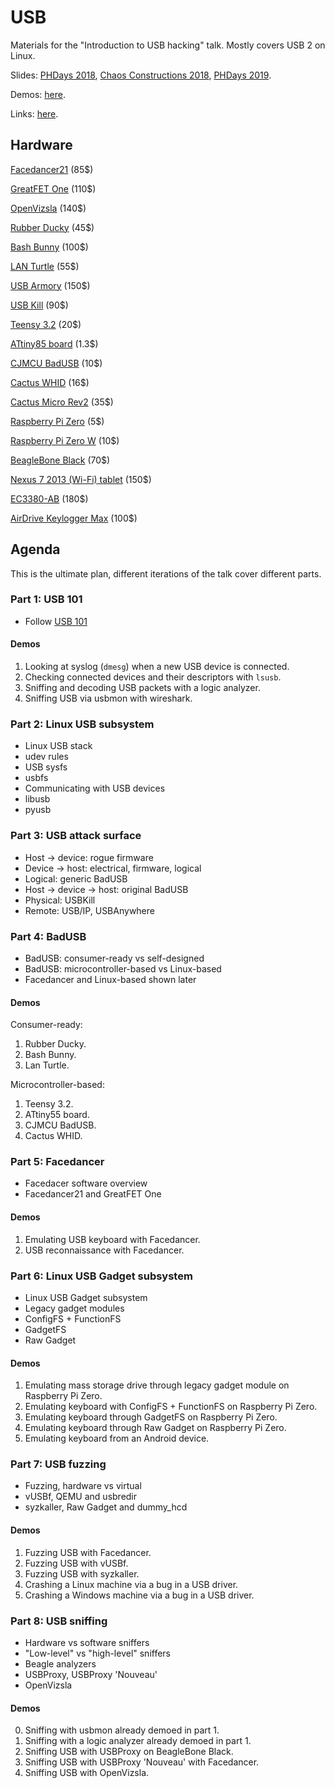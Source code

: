 # USB

Materials for the "Introduction to USB hacking" talk. Mostly covers USB 2 on Linux.

Slides:
[PHDays 2018](https://docs.google.com/presentation/d/1S1yNeehSXOvtC_QmtqETSF3frlMLgka6v3XQVupJXTQ/edit?usp=sharing),
[Chaos Constructions 2018](https://docs.google.com/presentation/d/1C0Mfh9kcHQvqaLd6hbx6ilM_blYwg05YVW5rRS6Z8yQ/edit?usp=sharing),
[PHDays 2019](https://docs.google.com/presentation/d/1BP1wNSa0MvMdlZuRURw9VsWC198IgrtDFujgI2-2Fto/edit?usp=sharing).

Demos: [here](https://github.com/xairy/hardware-village/blob/master/usb/DEMOS.md).

Links: [here](https://github.com/xairy/hardware-village/blob/master/usb/LINKS.md).


## Hardware

[Facedancer21](http://goodfet.sourceforge.net/hardware/facedancer21/) (85$)

[GreatFET One](https://greatscottgadgets.com/greatfet/one/) (110$)

[OpenVizsla](http://openvizsla.org/) (140$)

[Rubber Ducky](https://hakshop.com/products/usb-rubber-ducky-deluxe) (45$)

[Bash Bunny](https://hakshop.com/products/bash-bunny) (100$)

[LAN Turtle](https://hakshop.com/products/lan-turtle) (55$)

[USB Armory](https://inversepath.com/usbarmory) (150$)

[USB Kill](https://usbkill.com/) (90$)

[Teensy 3.2](https://www.pjrc.com/store/teensy32.html) (20$)

[ATtiny85 board](https://www.aliexpress.com/item/Free-shipping-1pcs-Digispark-kickstarter-development-board-ATTINY85-module-for-Arduino-usb/32697283942.html) (1.3$)

[CJMCU BadUSB](https://www.aliexpress.com/item/CJMCU-virtual-Keyboard-Badusb-USB-TTF-memory-Keyboard-ATMEGA32U4-module/32817551271.html) (10$)

[Cactus WHID](https://www.aliexpress.com/item/Cactus-Micro-compatible-board-plus-WIFI-chip-esp8266-for-atmega32u4/32318391529.html) (16$)

[Cactus Micro Rev2](https://www.aliexpress.com/item/Cactus-Micro-Rev2-Pro-Micro-atmega32u4-WIFI-ESP8266-module-ESP-11-ESP-03/32804236925.html) (35$)

[Raspberry Pi Zero](https://www.raspberrypi.org/products/raspberry-pi-zero/) (5$)

[Raspberry Pi Zero W](https://www.raspberrypi.org/products/raspberry-pi-zero-w/) (10$)

[BeagleBone Black](https://beagleboard.org/black) (70$)

[Nexus 7 2013 (Wi-Fi) tablet](https://en.wikipedia.org/wiki/Nexus_7_(2013)) (150$)

[EC3380-AB](http://www.bplus.com.tw/Adapter/EC3380-AB.html) (180$)

[AirDrive Keylogger Max](http://www.keelog.com/hardware-keylogger/) (100$)


## Agenda

This is the ultimate plan, different iterations of the talk cover different parts.

### Part 1: USB 101

* Follow [USB 101](http://www.cypress.com/file/134171/download)

#### Demos

1. Looking at syslog (`dmesg`) when a new USB device is connected.
2. Checking connected devices and their descriptors with `lsusb`.
3. Sniffing and decoding USB packets with a logic analyzer.
4. Sniffing USB via usbmon with wireshark.

### Part 2: Linux USB subsystem

* Linux USB stack
* udev rules
* USB sysfs
* usbfs
* Communicating with USB devices
* libusb
* pyusb

### Part 3: USB attack surface

* Host -> device: rogue firmware
* Device -> host: electrical, firmware, logical
* Logical: generic BadUSB
* Host -> device -> host: original BadUSB
* Physical: USBKill
* Remote: USB/IP, USBAnywhere

### Part 4: BadUSB

* BadUSB: consumer-ready vs self-designed
* BadUSB: microcontroller-based vs Linux-based
* Facedancer and Linux-based shown later

#### Demos

Consumer-ready:

1. Rubber Ducky.
2. Bash Bunny.
3. Lan Turtle.

Microcontroller-based:

1. Teensy 3.2.
2. ATtiny55 board.
3. CJMCU BadUSB.
4. Cactus WHID.

### Part 5: Facedancer

* Facedacer software overview
* Facedancer21 and GreatFET One

#### Demos

1. Emulating USB keyboard with Facedancer.
2. USB reconnaissance with Facedancer.

### Part 6: Linux USB Gadget subsystem

* Linux USB Gadget subsystem
* Legacy gadget modules 
* ConfigFS + FunctionFS
* GadgetFS
* Raw Gadget

#### Demos

1. Emulating mass storage drive through legacy gadget module on Raspberry Pi Zero.
2. Emulating keyboard with ConfigFS + FunctionFS on Raspberry Pi Zero.
3. Emulating keyboard through GadgetFS on Raspberry Pi Zero.
4. Emulating keyboard through Raw Gadget on Raspberry Pi Zero.
5. Emulating keyboard from an Android device.

### Part 7: USB fuzzing

* Fuzzing, hardware vs virtual
* vUSBf, QEMU and usbredir
* syzkaller, Raw Gadget and dummy_hcd

#### Demos

1. Fuzzing USB with Facedancer.
2. Fuzzing USB with vUSBf.
3. Fuzzing USB with syzkaller.
4. Crashing a Linux machine via a bug in a USB driver.
5. Crashing a Windows machine via a bug in a USB driver.

### Part 8: USB sniffing

* Hardware vs software sniffers
* "Low-level" vs "high-level" sniffers
* Beagle analyzers
* USBProxy, USBProxy 'Nouveau'
* OpenVizsla

#### Demos

0. Sniffing with usbmon already demoed in part 1.
1. Sniffing with a logic analyzer already demoed in part 1.
2. Sniffing USB with USBProxy on BeagleBone Black.
3. Sniffing USB with USBProxy 'Nouveau' with Facedancer.
4. Sniffing USB with OpenVizsla.
